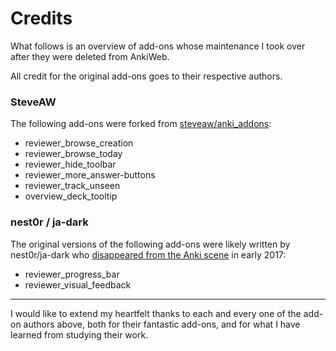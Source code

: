 # Credits

What follows is an overview of add-ons whose maintenance I took over after they were deleted from AnkiWeb.

All credit for the original add-ons goes to their respective authors.

### SteveAW

The following add-ons were forked from [steveaw/anki_addons](https://github.com/steveaw/anki_addons):

- reviewer_browse_creation
- reviewer_browse_today
- reviewer_hide_toolbar
- reviewer_more_answer-buttons
- reviewer_track_unseen
- overview_deck_tooltip

### nest0r / ja-dark

The original versions of the following add-ons were likely written by nest0r/ja-dark who [disappeared from the Anki scene](https://forum.koohii.com/thread-14570.html) in early 2017:

- reviewer_progress_bar
- reviewer_visual_feedback

--------------

I would like to extend my heartfelt thanks to each and every one of the add-on authors above, both for their fantastic add-ons, and for what I have learned from studying their work.